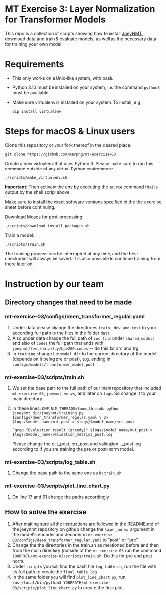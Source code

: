 # MT Exercise 3: Layer Normalization for Transformer Models

This repo is a collection of scripts showing how to install [JoeyNMT](https://github.com/joeynmt/joeynmt), download
data and train & evaluate models, as well as the necessary data for training your own model

# Requirements

- This only works on a Unix-like system, with bash.
- Python 3.10 must be installed on your system, i.e. the command `python3` must be available
- Make sure virtualenv is installed on your system. To install, e.g.

    `pip install virtualenv`

# Steps for macOS & Linux users

Clone this repository or your fork thereof in the desired place:

    git clone https://github.com/marpng/mt-exercise-03

Create a new virtualenv that uses Python 3. Please make sure to run this command outside of any virtual Python environment:

    ./scripts/make_virtualenv.sh

**Important**: Then activate the env by executing the `source` command that is output by the shell script above.

Make sure to install the exact software versions specified in the the exercise sheet before continuing.

Download Moses for post-processing:

    ./scripts/download_install_packages.sh


Train a model:

    ./scripts/train.sh

The training process can be interrupted at any time, and the best checkpoint will always be saved. It is also possible to continue training from there later on.

# Instruction by our team

## Directory changes that need to be made

### mt-exercise-03/configs/deen_transformer_regular.yaml

1. Under data please change the directories `train, dev and test` to your according full path to the files in the folder `data`
2. Also under data change the full path of `voc_file` under `shared_models` and also of `codes` the full path that ends with `joeynmt/test/data/toy/bpe200.codes` -- do this for src and trg
3. In `training` change the `model_dir` to the current directory of the model (depends on it being pre or post), e.g. ending in `configs/models/transformer_model_post`

### mt-exercise-03/scripts/train.sh

1. We set the base path to the full path of our main repository that included `mt-exercise-03`, `joeynmt`, `venvs`, and later on `logs`. So change it to your main directory.
2. In these lines:
       `OMP_NUM_THREADS=$num_threads python $joeynmt_dir/joeynmt/training.py $configs/deen_transformer_regular.yaml \
        2> $logs/$model_name/out_post > $logs/$model_name/err_post`

       `grep "Evaluation result (greedy)" $logs/$model_name/out_post > $logs/$model_name/validation_metrics_post.log`

   Please change the out_post, err_post and validation..._post.log according to if you are training the pre or post-norm model.

### mt-exercise-03/scripts/log_table.sh
1. Change the base path to the same one as in `train.sh`

### mt-exercise-03/scripts/plot_line_chart.py
1. On line 17 and 61 change the paths accordingly

## How to solve the exercise
1. After making sure all the instructions are followed in the README.md of the joeynmt repository on github change the `layer_norm:` argument in the model's encoder and decoder in `mt-exercise-03/configs/deen_transformer_regular.yaml` to "post" or "pre"
2. Change the the directories in the train.sh as mentioned before and then from the main directory (outside of the `mt-exercise-03` run the command `YOURPATH/mt-exercise-03/scripts/train.sh`. Do this for pre and post norm.
3. Under `scripts` you will find the bash file `log_table.sh`, run the file with its full path to create the `final_table.log`
4. In the same folder you will find `plot_line_chart.py`, run `/usr/local/bin/python3 YOURPATH/mt-exercise-03/scripts/plot_line_chart.py` to create the final plot.
